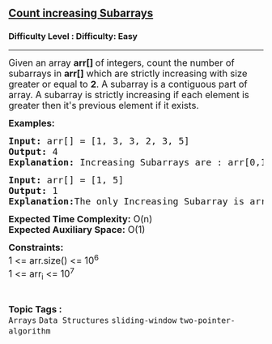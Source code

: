 <h2><a href="https://www.geeksforgeeks.org/problems/count-increasing-subarrays5301/1?page=1&category=two-pointer-algorithm&sortBy=difficulty">Count increasing Subarrays</a></h2><h3>Difficulty Level : Difficulty: Easy</h3><hr><div class="problems_problem_content__Xm_eO"><p><span style="font-size: 18px;">Given an array <strong>arr[]&nbsp;</strong>of integers, count the number of subarrays in <strong>arr[]</strong> which are strictly increasing with size greater or equal to <strong>2</strong>. A subarray is a contiguous part of array. A subarray is strictly increasing if each element is greater then it's previous element if it exists.</span></p>
<p><span style="font-size: 18px;"><strong>Examples:</strong></span></p>
<pre><span style="font-size: 18px;"><strong>Input: </strong>arr[] = [1, 3, 3, 2, 3, 5]
<strong>Output:</strong> 4
<strong>Explanation: </strong>Increasing Subarrays are : arr[0,1], arr[3,4], arr[3,5], arr[4,5].</span></pre>
<pre><span style="font-size: 18px;"><strong>Input: </strong>arr[] = [1, 5] 
<strong>Output:</strong> 1
<strong>Explanation:</strong>The only Increasing Subarray is arr[0,1].</span></pre>
<p><span style="font-size: 18px;"><strong>Expected Time Complexity:</strong> O(n)<br><strong>Expected Auxiliary Space:</strong> O(1)</span></p>
<p><span style="font-size: 18px;"><strong>Constraints:</strong><br>1 &lt;= arr.size() &lt;= 10<sup>6</sup><br>1 &lt;= arr<sub>i</sub> &lt;= 10<sup>7</sup></span></p></div><br><p><span style=font-size:18px><strong>Topic Tags : </strong><br><code>Arrays</code>&nbsp;<code>Data Structures</code>&nbsp;<code>sliding-window</code>&nbsp;<code>two-pointer-algorithm</code>&nbsp;
